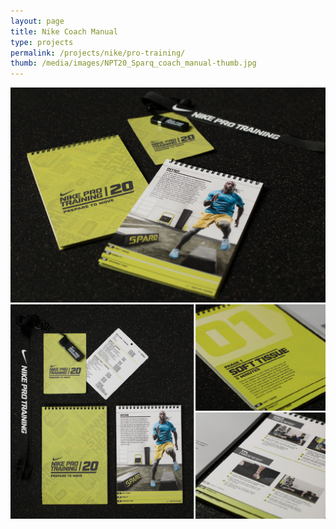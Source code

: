 ```yaml
---
layout: page
title: Nike Coach Manual
type: projects
permalink: /projects/nike/pro-training/
thumb: /media/images/NPT20_Sparq_coach_manual-thumb.jpg
---
```


![](/media/images/NPT20_Sparq_Detail_01.jpg)
![](/media/images/NPT20_Sparq_Detail_02.jpg)

